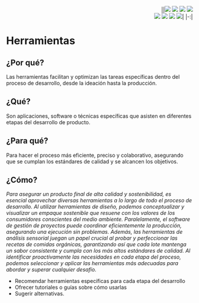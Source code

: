 <div align=right>

||[![](https://img.shields.io/badge/-Inicio-FFF?style=flat&logo=Emlakjet&logoColor=black)](/README.md) [![](https://img.shields.io/badge/-Introducción-FFF?style=flat&logo=abbrobotstudio&logoColor=black)](/documentos/intro.md) [![](https://img.shields.io/badge/-Modelos_de_lenguaje-FFF?style=flat&logo=LiveChat&logoColor=black)](/documentos/LLMs.md) [![](https://img.shields.io/badge/-Panorámica-FFF?style=flat&logo=openstreetmap&logoColor=black)](/documentos/panoramica.md)<br>  [![](https://img.shields.io/badge/-Prompts-FFF?style=flat&logo=Proton&logoColor=black)](/documentos/prompts/README.md) [![](https://img.shields.io/badge/-Ing,_de_prompts-FFF?style=flat&logo=googleearthengine&logoColor=black)](/documentos/ingenieriaDePrompts/README.md) [![](https://img.shields.io/badge/-Patrones-FFF?style=flat&logo=textpattern&logoColor=black)](/documentos/ingenieriaDePrompts/patrones/README.md) [![](https://img.shields.io/badge/-Casos_de_uso-FFF?style=flat&logo=gitbook&logoColor=black)](/documentos/casosDeUso/README.md)|
|-:|

</div>

# Herramientas

## ¿Por qué?

Las herramientas facilitan y optimizan las tareas específicas dentro del proceso de desarrollo, desde la ideación hasta la producción.

## ¿Qué?

Son aplicaciones, software o técnicas específicas que asisten en diferentes etapas del desarrollo de producto.

## ¿Para qué?

Para hacer el proceso más eficiente, preciso y colaborativo, asegurando que se cumplan los estándares de calidad y se alcancen los objetivos.

## ¿Cómo?

*Para asegurar un producto final de alta calidad y sostenibilidad, es esencial aprovechar diversas herramientas a lo largo de todo el proceso de desarrollo. Al utilizar herramientas de diseño, podemos conceptualizar y visualizar un empaque sostenible que resuene con los valores de los consumidores conscientes del medio ambiente. Paralelamente, el software de gestión de proyectos puede coordinar eficientemente la producción, asegurando una ejecución sin problemas. Además, las herramientas de análisis sensorial juegan un papel crucial al probar y perfeccionar las recetas de comidas orgánicas, garantizando así que cada lote mantenga un sabor consistente y cumpla con los más altos estándares de calidad. Al identificar proactivamente las necesidades en cada etapa del proceso, podemos seleccionar y aplicar las herramientas más adecuadas para abordar y superar cualquier desafío.*

- Recomendar herramientas específicas para cada etapa del desarrollo
- Ofrecer tutoriales o guías sobre cómo usarlas
- Sugerir alternativas.
